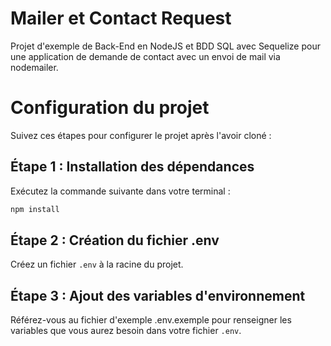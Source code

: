 # Mailer et Contact Request

Projet d'exemple de Back-End en NodeJS et BDD SQL avec Sequelize pour une application de demande de contact avec un envoi de mail via nodemailer.

# Configuration du projet

Suivez ces étapes pour configurer le projet après l'avoir cloné :

## Étape 1 : Installation des dépendances

Exécutez la commande suivante dans votre terminal :

```bash
npm install

```

## Étape 2 : Création du fichier .env

Créez un fichier `.env` à la racine du projet.

## Étape 3 : Ajout des variables d'environnement

Référez-vous au fichier d'exemple .env.exemple pour renseigner les variables que vous aurez besoin dans votre fichier `.env`.